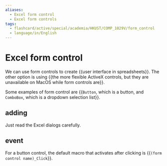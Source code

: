 ```yaml
---
aliases:
  - Excel form control
  - Excel form controls
tags:
  - flashcard/active/special/academia/HKUST/COMP_1029V/form_control
  - language/in/English
---
```


# Excel form control

We can use form controls to create {{user interface in spreadsheets}}. The other option is using {{the more flexible ActiveX controls, but they are unavailable on MacOS while form controls are}}. <!--SR:!2024-11-26,213,310!2024-09-15,160,310-->

Some examples of form control are {{`Button`, which is a button, and `ComboBox`, which is a dropdown selection list}}. <!--SR:!2024-12-06,218,310-->

## adding

Just read the Excel dialogs carefully.

## event

For a button control, the default macro that activates after clicking is {{`(form control name)_Click`}}. <!--SR:!2024-11-13,204,310-->
